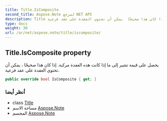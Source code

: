 ```yaml
---
title: Title.IsComposite
second_title: Aspose.Note لمرجع NET API
description: Title ملكية. يحصل على قيمة تشير إلى ما إذا كانت هذه العقدة مركبة. إذا كان هذا صحيحًا  يمكن أن تحتوي العقدة على عقد فرعية.
type: docs
weight: 30
url: /ar/net/aspose.note/title/iscomposite/
---
```

## Title.IsComposite property

يحصل على قيمة تشير إلى ما إذا كانت هذه العقدة مركبة. إذا كان هذا صحيحًا ، يمكن أن تحتوي العقدة على عقد فرعية.

```csharp
public override bool IsComposite { get; }
```

### أنظر أيضا

* class [Title](../)
* مساحة الاسم [Aspose.Note](../../title/)
* المجسم [Aspose.Note](../../../)


